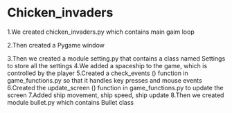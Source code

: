 # Chicken_invaders
1.We created chicken_invaders.py which contains main gaim loop

2.Then created a Pygame window

3.Then we created a module setting.py that contains a class named Settings to store all the settings
4.We added a spaceship to the game, which is controlled by the player
5.Created a check_events () function in game_functions.py so that it handles key presses and mouse events
6.Created the update_screen () function in game_functions.py to update the screen
7.Added ship movement, ship speed, ship update
8.Then we created module bullet.py which contains Bullet class
